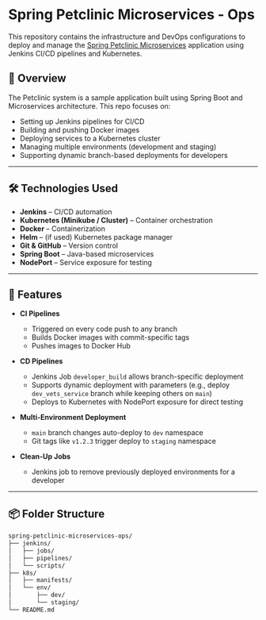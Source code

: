 # Spring Petclinic Microservices - Ops

This repository contains the infrastructure and DevOps configurations to deploy and manage the [Spring Petclinic Microservices](https://github.com/devops22clc/spring-petclinic-microservices) application using Jenkins CI/CD pipelines and Kubernetes.

## 🚀 Overview

The Petclinic system is a sample application built using Spring Boot and Microservices architecture. This repo focuses on:

- Setting up Jenkins pipelines for CI/CD
- Building and pushing Docker images
- Deploying services to a Kubernetes cluster
- Managing multiple environments (development and staging)
- Supporting dynamic branch-based deployments for developers

---

## 🛠️ Technologies Used

- **Jenkins** – CI/CD automation
- **Kubernetes (Minikube / Cluster)** – Container orchestration
- **Docker** – Containerization
- **Helm** – (if used) Kubernetes package manager
- **Git & GitHub** – Version control
- **Spring Boot** – Java-based microservices
- **NodePort** – Service exposure for testing

---

## 🔧 Features

- **CI Pipelines**
  - Triggered on every code push to any branch
  - Builds Docker images with commit-specific tags
  - Pushes images to Docker Hub

- **CD Pipelines**
  - Jenkins Job `developer_build` allows branch-specific deployment
  - Supports dynamic deployment with parameters (e.g., deploy `dev_vets_service` branch while keeping others on `main`)
  - Deploys to Kubernetes with NodePort exposure for direct testing

- **Multi-Environment Deployment**
  - `main` branch changes auto-deploy to `dev` namespace
  - Git tags like `v1.2.3` trigger deploy to `staging` namespace

- **Clean-Up Jobs**
  - Jenkins job to remove previously deployed environments for a developer

---

## 📦 Folder Structure

```bash
spring-petclinic-microservices-ops/
├── jenkins/
│   ├── jobs/
│   ├── pipelines/
│   └── scripts/
├── k8s/
│   ├── manifests/
│   └── env/
│       ├── dev/
│       └── staging/
└── README.md
